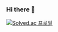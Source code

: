 ### Hi there 👋
[![Solved.ac
프로필](http://mazassumnida.wtf/api/v2/generate_badge?boj=suker80)](https://solved.ac/profile/suker80)

<!--
**suker80/suker80** is a ✨ _special_ ✨ repository because its `README.md` (this file) appears on your GitHub profile.

Here are some ideas to get you started:

- 🔭 I’m currently working on ...
- 🌱 I’m currently learning ...
- 👯 I’m looking to collaborate on ...
- 🤔 I’m looking for help with ...
- 💬 Ask me about ...
- 📫 How to reach me: ...
- 😄 Pronouns: ...
- ⚡ Fun fact: ...
-->
